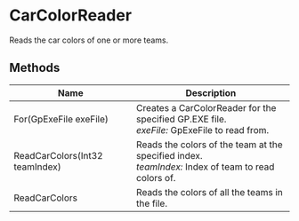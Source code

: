 # CarColorReader

Reads the car colors of one or more teams.



## Methods

| Name            | Description        |
|-----------------|--------------------|
| For(GpExeFile exeFile)   |  Creates a CarColorReader for the specified GP.EXE file.<br />*exeFile:* GpExeFile to read from.<br /> 
| ReadCarColors(Int32 teamIndex)   |  Reads the colors of the team at the specified index.<br />*teamIndex:* Index of team to read colors of.<br /> 
| ReadCarColors   |  Reads the colors of all the teams in the file. 


